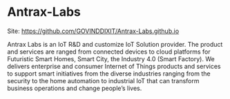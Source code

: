 # Antrax-Labs

Site: https://github.com/GOVINDDIXIT/Antrax-Labs.github.io

Antrax Labs is an IoT R&D and customize IoT Solution provider. The product and services are ranged from connected devices to cloud platforms for Futuristic Smart Homes, Smart City, the Industry 4.0 (Smart Factory). We delivers enterprise and consumer Internet of Things products and services to support smart initiatives from the diverse industries ranging from the security to the home automation to industrial IoT that can transform business operations and change people’s lives.
